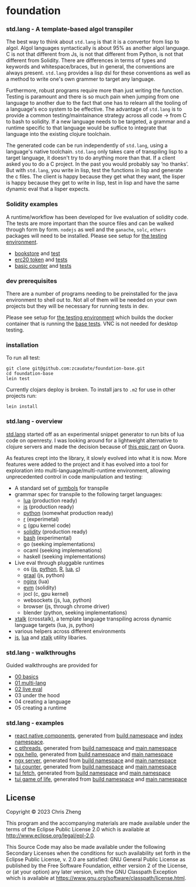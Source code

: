 # foundation

### std.lang - A template-based algol transpiler

The best way to think about `std.lang` is that it is a convertor from lisp to algol. Algol languages syntactically is about 95% as another algol language. C is not that different from Js, is not that different from Python, is not that different from Solidity. There are differences in terms of types and keywords and whitespace/braces, but in general, the conventions are always present. `std.lang` provides a lisp dsl for these conventions as well as a method to write one's own grammer to target any language.

Furthermore, robust programs require more than just writing the function. Testing is paramount and there is so much pain when jumping from one language to another due to the fact that one has to relearn all the tooling of a language's eco system to be effective. The advantage of `std.lang` is to provide a common testing/maintainance strategy across all code → from C to bash to solidity. If a new language needs to be targeted, a grammar and a runtime specific to that language would be suffice to integrate that language into the existing clojure toolchain. 

The generated code can be run independently of `std.lang`, using a language's native toolchain. `std.lang` only takes care of transpiling lisp to a target language, it doesn't try to do anything more than that. If a client asked you to do a C project. In the past you would probably say ‘no thanks’. But with `std.lang`, you write in lisp, test the functions in lisp and generate the c files. The client is happy because they get what they want, the lisper is happy because they get to write in lisp, test in lisp and have the same dynamic eval that a lisper expects.

### Solidity examples

A runtime/workflow has been developed for live evaluation of solidity code. The tests are more important than the source files and can be walked through form by form. `nodejs` as well and the `ganache`, `solc`, `ethers` packages will need to be installed. Please see setup for [the testing environment](https://github.com/zcaudate/infra-testing/blob/main/infra/Dockerfile_foundation).

- [bookstore](https://github.com/zcaudate/foundation-base/blob/main/src/web3/lib/example_bookstore.clj) and [test](https://github.com/zcaudate/foundation-base/blob/main/test/web3/lib/example_bookstore_test.clj)
- [erc20 token](https://github.com/zcaudate/foundation-base/blob/main/src/web3/lib/example_erc20.clj) and [tests](https://github.com/zcaudate/foundation-base/blob/main/test/web3/lib/example_erc20_test.clj)
- [basic counter](https://github.com/zcaudate/foundation-base/blob/main/test/web3/lib/example_counter_test.clj) and [tests](https://github.com/zcaudate/foundation-base/blob/main/test/web3/lib/example_counter_test.clj)


### dev prerequisites

There are a number of programs needing to be preinstalled for the java environment to shell out to. Not all of them will be needed on your own projects but they will be necessary for running tests in dev.

Please see setup for [the testing environment](https://github.com/zcaudate/infra-testing/blob/main/infra/Dockerfile_foundation) which builds the docker container that is running the [base tests](https://github.com/zcaudate/foundation-ci/actions/workflows/test-base.yml). VNC is not needed for desktop testing.

### installation

To run all test:

```
git clone git@github.com:zcaudate/foundation-base.git
cd foundation-base
lein test
```

Currently clojars deploy is broken. To install jars to `.m2` for use in other projects run:

```
lein install
```

### std.lang - overview

[std.lang](https://github.com/zcaudate/foundation-base/blob/main/src/std/lang.clj) started off as an experimental snippet generator to run bits of lua code on openresty. I was looking around for a lightweight alternative to clojure servers and made the decision because of [this epic rant](https://github.com/zcaudate/foundation-base/discussions/4) on Quora. 

As features crept into the library, it slowly evolved into what it is now. More features were added to the project and it has evolved into a tool for exploration into multi-language/multi-runtime environment, allowing unprecedented control in code manipulation and testing:

- A standard set of [symbols](https://github.com/zcaudate/foundation-base/blob/main/src/std/lang/base/grammar_spec.clj) for transpile
- grammar spec for transpile to the following target languages:
  - [lua](https://github.com/zcaudate/foundation-base/blob/main/src/std/lang/model/spec_lua.clj)       (production ready)
  - [js](https://github.com/zcaudate/foundation-base/blob/main/src/std/lang/model/spec_js.clj)        (production ready)
  - [python](https://github.com/zcaudate/foundation-base/blob/main/src/std/lang/model/spec_python.clj)    (somewhat production ready)
  - [r](https://github.com/zcaudate/foundation-base/blob/main/src/std/lang/model/spec_r.clj)         (experimetal)
  - [c](https://github.com/zcaudate/foundation-base/blob/main/src/std/lang/model/spec_c.clj)         (gpu kernel code)
  - [solidity](https://github.com/zcaudate/foundation-base/blob/main/src/rt/solidity/grammar.clj)  (production ready)
  - [bash](https://github.com/zcaudate/foundation-base/blob/main/src/std/lang/model/spec_bash.clj)      (experimental)
  - go        (seeking implementations)
  - ocaml     (seeking implemenations)
  - haskell   (seeking implementations)
- Live eval through pluggable runtimes
  - os      ([js](https://github.com/zcaudate/foundation-base/blob/main/src/rt/basic/impl/process_js.clj), [python](https://github.com/zcaudate/foundation-base/blob/main/src/rt/basic/impl/process_python.clj), [R](https://github.com/zcaudate/foundation-base/blob/main/src/rt/basic/impl/process_r.clj), [lua](https://github.com/zcaudate/foundation-base/blob/main/src/rt/basic/impl/process_lua.clj), [c](https://github.com/zcaudate/foundation-base/blob/main/src/rt/basic/impl/process_c.clj))  
  - [graal](https://github.com/zcaudate/foundation-base/blob/main/src/rt/graal.clj)   (js, python)
  - [nginx](https://github.com/zcaudate/foundation-base/blob/main/src/rt/nginx.clj)   (lua)
  - [evm](https://github.com/zcaudate/foundation-base/blob/main/src/rt/solidity/client.clj)     (solidity)
  - jocl        (c, gpu kernel)  
  - websockets  (js, lua, python)
  - browser     (js, through chrome driver)
  - blender     (python, seeking implementations)
- [xtalk](https://github.com/zcaudate/foundation-base/blob/main/src/std/lang/base/grammar_xtalk.clj) (crosstalk), a template language transpiling across dynamic language targets (lua, js, python)
- various helpers across different environments
- [js](https://github.com/zcaudate/foundation-base/tree/main/src/js), [lua](https://github.com/zcaudate/foundation-base/tree/main/src/lua) and [xtalk](https://github.com/zcaudate/foundation-base/tree/main/src/xt) utility libaries.

### std.lang - walkthroughs

Guided walkthroughs are provided for 
- [00 basics](https://github.com/zcaudate/foundation-base/blob/main/src-build/walkthrough/std_lang_00_basic.clj)
- [01 multi-lang](https://github.com/zcaudate/foundation-base/blob/main/src-build/walkthrough/std_lang_01_multi.clj)
- [02 live eval](https://github.com/zcaudate/foundation-base/blob/main/src-build/walkthrough/std_lang_02_live.clj)
- 03 under the hood
- 04 creating a language
- 05 creating a runtime

### std.lang - examples

- [react native components](https://github.com/zcaudate/foundation.react-native), generated from [build namespace](https://github.com/zcaudate/foundation-base/blob/main/src-build/component/build_native_index.clj) and [index namespace](https://github.com/zcaudate/foundation-base/blob/main/src-build/component/web_native_index.clj).
- [c pthreads](https://github.com/zcaudate/play.c-000-pthreads-hello), generated from [build namespace](https://github.com/zcaudate/foundation-base/blob/main/src-build/play/c_000_pthreads_hello/build.clj) and [main namespace](https://github.com/zcaudate/foundation-base/blob/main/src-build/play/c_000_pthreads_hello/main.clj)
- [ngx hello](https://github.com/zcaudate/play.ngx-000-hello), generated from [build namespace](https://github.com/zcaudate/foundation-base/blob/main/src-build/play/ngx_000_hello/build.clj) and [main namespace](https://github.com/zcaudate/foundation-base/blob/main/src-build/play/ngx_000_hello/main.clj)
- [ngx server](https://github.com/zcaudate/play.ngx-000-hello), generated from [build namespace](https://github.com/zcaudate/foundation-base/blob/main/src-build/play/ngx_001_eval/build.clj) and [main namespace](https://github.com/zcaudate/foundation-base/blob/main/src-build/play/ngx_001_eval/main.clj)
- [tui counter](https://github.com/zcaudate/play.tui-000-counter), generated from [build namespace](https://github.com/zcaudate/foundation-base/blob/main/src-build/play/tui_000_counter/build.clj) and [main namespace](https://github.com/zcaudate/foundation-base/blob/main/src-build/play/tui_000_counter/main.clj)
- [tui fetch](https://github.com/zcaudate/play.tui-001-fetch), generated from [build namespace](https://github.com/zcaudate/foundation-base/blob/main/src-build/play/tui_001_fetch/build.clj) and [main namespace](https://github.com/zcaudate/foundation-base/blob/main/src-build/play/tui_001_fetch/main.clj)
- [tui game of life](https://github.com/zcaudate/play.tui-002-game-of-life), generated from [build namespace](https://github.com/zcaudate/foundation-base/tree/main/src-build/play/tui_002_game_of_life/build.clj) and [main namespace](https://github.com/zcaudate/foundation-base/tree/main/src-build/play/tui_002_game_of_life/main.clj)

## License

Copyright © 2023 Chris Zheng

This program and the accompanying materials are made available under the
terms of the Eclipse Public License 2.0 which is available at
http://www.eclipse.org/legal/epl-2.0.

This Source Code may also be made available under the following Secondary
Licenses when the conditions for such availability set forth in the Eclipse
Public License, v. 2.0 are satisfied: GNU General Public License as published by
the Free Software Foundation, either version 2 of the License, or (at your
option) any later version, with the GNU Classpath Exception which is available
at https://www.gnu.org/software/classpath/license.html.
